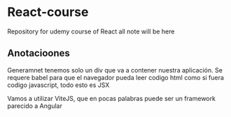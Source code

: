 # React-course
Repository for udemy course of React
all note will be here
## Anotacioones
Generamnet tenemos solo un div que va a contener nuestra aplicación.
Se requere babel para que el navegador pueda leer codigo html como si fuera codigo javascript, todo esto es JSX

Vamos a utilizar ViteJS, que en pocas palabras puede ser un framework parecido a Angular
